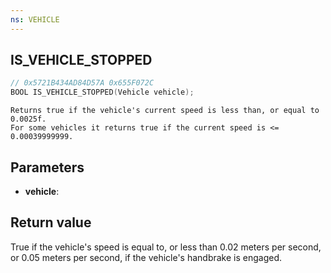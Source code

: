 ```yaml
---
ns: VEHICLE
---
```

## IS_VEHICLE_STOPPED

```c
// 0x5721B434AD84D57A 0x655F072C
BOOL IS_VEHICLE_STOPPED(Vehicle vehicle);
```

```
Returns true if the vehicle's current speed is less than, or equal to 0.0025f.
For some vehicles it returns true if the current speed is <= 0.00039999999.
```

## Parameters
* **vehicle**: 

## Return value
True if the vehicle's speed is equal to, or less than 0.02 meters per second, or 0.05 meters per second, if the vehicle's handbrake is engaged. 
